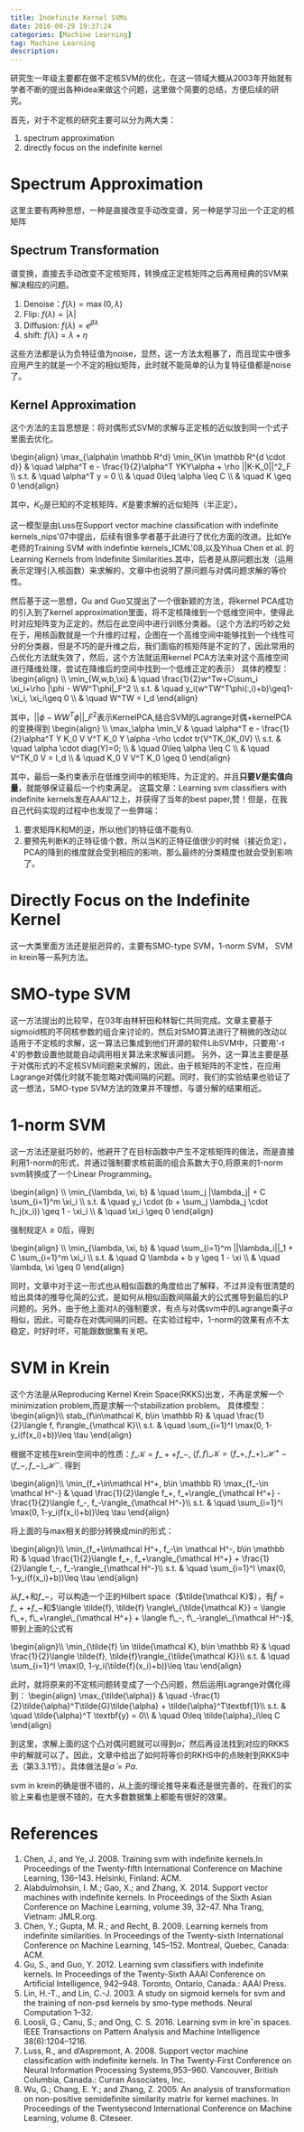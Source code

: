```yaml
---
title: Indefinite Kernel SVMs
date: 2016-09-29 19:37:24
categories: [Machine Learning]
tag: Machine Learning
description: 
---
```


研究生一年级主要都在做不定核SVM的优化，在这一领域大概从2003年开始就有学者不断的提出各种idea来做这个问题，这里做个简要的总结，方便后续的研究。

首先，对于不定核的研究主要可以分为两大类：
1. spectrum approximation
2. directly focus on the indefinite kernel

# Spectrum Approximation
这里主要有两种思想，一种是直接改变手动改变谱，另一种是学习出一个正定的核矩阵

## Spectrum Transformation
谱变换，直接去手动改变不定核矩阵，转换成正定核矩阵之后再用经典的SVM来解决相应的问题。

1. Denoise：$f(\lambda)=\max(0,\lambda)$
2. Flip: $f(\lambda)=|\lambda|$
3. Diffusion: $f(\lambda)=e^{\beta \lambda}$
4. shift: $f(\lambda)=\lambda + \eta$

这些方法都是认为负特征值为noise，显然，这一方法太粗暴了，而且现实中很多应用产生的就是一个不定的相似矩阵，此时就不能简单的认为复特征值都是noise了。

## Kernel Approximation
这个方法的主旨思想是：将对偶形式SVM的求解与正定核的近似放到同一个式子里面去优化。

\begin{align}
\max\_{\alpha\in \mathbb R^d} \min\_{K\in \mathbb R^{d \cdot d}} & \quad \alpha^T e - \frac{1}{2}\alpha^T YKY\alpha + \rho ||K-K\_0||^2\_F \\\\
s.t. & \quad \alpha^T y = 0 \\\\
& \quad 0\leq \alpha \leq C \\\\
& \quad K \geq 0
\end{align}

其中，$K_0$是已知的不定核矩阵，$K$是要求解的近似矩阵（半正定）。

这一模型是由Luss在Support vector machine classification with indefinite kernels_nips'07中提出，后续有很多学者基于此进行了优化方面的改进。比如Ye老师的Training SVM with indefintie kernels_ICML'08,以及Yihua Chen et al. 的Learning Kernels from Indefinite Similarities.其中，后者是从原问题出发（运用表示定理引入核函数）来求解的，文章中也说明了原问题与对偶问题求解的等价性。

然后基于这一思想，Gu and Guo又提出了一个很新颖的方法，将kernel PCA成功的引入到了kernel approximation里面，将不定核降维到一个低维空间中，使得此时对应矩阵变为正定的，然后在此空间中进行训练分类器。（这个方法的巧妙之处在于，用核函数就是一个升维的过程，企图在一个高维空间中能够找到一个线性可分的分类器，但是不巧的是升维之后，我们面临的核矩阵是不定的了，因此常用的凸优化方法就失效了，然后，这个方法就运用kernel PCA方法来对这个高维空间进行降维处理，尝试在降维后的空间中找到一个低维正定的表示）
具体的模型：
\begin{align} \\\\
\min\_{W,w,b,\xi} & \quad \frac{1}{2}w^Tw+C\sum\_i \xi\_i+\rho \|\phi - WW^T\phi\|\_F^2 \\\\
s.t. & \quad y\_i(w^TW^T\phi(:,i)+b)\geq1-\xi\_i, \xi\_i\geq 0 \\\\
& \quad W^TW = I\_d
\end{align}

其中，$||\phi - WW^T\phi||\_F^2$表示KernelPCA,结合SVM的Lagrange对偶+kernelPCA的变换得到
\begin{align} \\\\
\max\_\alpha \min\_V & \quad \alpha^T e - \frac{1}{2}\alpha^T Y K\_0 V V^T K\_0 Y \alpha -\rho \cdot tr(V^TK\_0K\_0V) \\\\
s.t. & \quad \alpha \cdot diag(Y)=0; \\\\
& \quad 0\leq \alpha \leq C \\\\
& \quad V^TK\_0 V = I\_d \\\\
& \quad K\_0 V V^T K\_0 \geq 0
\end{align}

其中，最后一条约束表示在低维空间中的核矩阵，为正定的，并且**只要$V$是实值向量**，就能够保证最后一个约束满足。
这篇文章：Learning svm classifiers with indefinite kernels发在AAAI'12上，并获得了当年的best paper,赞！但是，在我自己代码实现的过程中也发现了一些弊端：
1. 要求矩阵K和M的逆，所以他们的特征值不能有0.
2. 要预先判断K的正特征值个数，所以当K的正特征值很少的时候（接近负定），PCA的降到的维度就会受到相应的影响，那么最终的分类精度也就会受到影响了。

# Directly Focus on the Indefinite Kernel

这一大类里面方法还是挺迥异的，主要有SMO-type SVM，1-norm SVM， SVM in krein等一系列方法。

# SMO-type SVM
这一方法提出的比较早，在03年由林轩田和林智仁共同完成。文章主要基于sigmoid核的不同核参数的组合来讨论的，然后对SMO算法进行了稍微的改动以适用于不定核的求解，这一算法已集成到他们开源的软件LibSVM中，只要用'-t 4'的参数设置他就能自动调用相关算法来求解该问题。
另外，这一算法主要是基于对偶形式的不定核SVM问题来求解的，因此，由于核矩阵的不定性，在应用Lagrange对偶化时就不能忽略对偶间隔的问题。同时，我们的实验结果也验证了这一想法，SMO-type SVM方法的效果并不理想，与谱分解的结果相近。

# 1-norm SVM
这一方法还是挺巧妙的，他避开了在目标函数中产生不定核矩阵的做法，而是直接利用1-norm的形式，并通过强制要求核前面的组合系数大于0,将原来的1-norm svm转换成了一个Linear Programming。

\begin{align} \\\\
\min\_{\lambda, \xi, b} & \quad \sum\_j |\lambda\_j| + C \sum\_{i=1}^m \xi\_i \\\\
s.t. & \quad y\_i \cdot (b + \sum\_j \lambda\_j \cdot h\_j(x\_i)) \geq 1 - \xi\_i \\\\
& \quad \xi\_i \geq 0
\end{align}

强制规定$\lambda\geq 0$后，得到

\begin{align} \\\\
\min\_{\lambda, \xi, b} & \quad \sum\_{i=1}^m ||\lambda\_i||\_1 + C \sum\_{i=1}^m \xi\_i \\\\
s.t. & \quad Q \lambda + b y \geq 1 - \xi \\\\
& \quad \lambda, \xi \geq 0
\end{align}

同时，文章中对于这一形式也从相似函数的角度给出了解释，不过并没有很清楚的给出具体的推导化简的公式，是如何从相似函数间隔最大的公式推导到最后的LP问题的。另外，由于他上面对$\lambda$的强制要求，有点与对偶svm中的Lagrange乘子$\alpha$相似，因此，可能存在对偶间隔的问题。在实验过程中，1-norm的效果有点不太稳定，时好时坏，可能跟数据集有关吧。

# SVM in Krein
这个方法是从Reproducing Kernel Krein Space(RKKS)出发，不再是求解一个minimization problem,而是求解一个stabilization problem。
具体模型：
\begin{align}\\\\
stab\_{f\in\mathcal K, b\in \mathbb R} & \quad \frac{1}{2}\langle f, f\rangle\_{\mathcal K}\\\\
s.t. & \quad \sum\_{i=1}^l \max(0, 1-y\_i(f(x\_i)+b))\leq \tau
\end{align}

根据不定核在krein空间中的性质：$f\_{\mathcal K}=f\_+ + f\_-$, $\langle f, f\rangle\_{\mathcal K}= \langle f\_+, f\_+\rangle\_{\mathcal H^+} - \langle f\_-, f\_-\rangle\_{\mathcal H^-}$. 得到

\begin{align}\\\\
\min\_{f\_+\in\mathcal H^+, b\in \mathbb R} \max\_{f\_-\in \mathcal H^-} & \quad \frac{1}{2}\langle f\_+, f\_+\rangle\_{\mathcal H^+} - \frac{1}{2}\langle f\_-, f\_-\rangle\_{\mathcal H^-}\\\\
s.t. & \quad \sum\_{i=1}^l \max(0, 1-y\_i(f(x\_i)+b))\leq \tau
\end{align}

将上面的与max相关的部分转换成min的形式：

\begin{align}\\\\
\min\_{f\_+\in\mathcal H^+, f\_-\in \mathcal H^-, b\in \mathbb R} & \quad \frac{1}{2}\langle f\_+, f\_+\rangle\_{\mathcal H^+} + \frac{1}{2}\langle f\_-, f\_-\rangle\_{\mathcal H^-}\\\\
s.t. & \quad \sum\_{i=1}^l \max(0, 1-y\_i(f(x\_i)+b))\leq \tau
\end{align}

从$f\_+$和$f\_-$，可以构造一个正的Hilbert space（$\tilde{\mathcal K}$），有$\tilde f = f\_+ + f\_-$和$\langle \tilde{f}, \tilde{f} \rangle\_{\tilde{\mathcal K}} = \langle f\_+, f\_+\rangle\_{\mathcal H^+} + \langle f\_-, f\_-\rangle\_{\mathcal H^-}$,带到上面的公式有

\begin{align}\\\\
\min\_{\tilde{f} \in \tilde{\mathcal K}, b\in \mathbb R} & \quad \frac{1}{2}\langle \tilde{f}, \tilde{f}\rangle\_{\tilde{\mathcal K}}\\\\
s.t. & \quad \sum\_{i=1}^l \max(0, 1-y\_i(\tilde{f}(x\_i)+b))\leq \tau
\end{align}

此时，就将原来的不定核问题转变成了一个凸问题，然后运用Lagrange对偶化得到：
\begin{align}
\max\_{\tilde{\alpha}} & \quad -\frac{1}{2}\tilde{\alpha}^T\tilde{G}\tilde{\alpha} + \tilde{\alpha}^T\textbf{1}\\\\
s.t. & \quad \tilde{\alpha}^T \textbf{y} = 0\\\\
& \quad 0\leq \tilde{\alpha}\_i\leq C
\end{align}

到这里，求解上面的这个凸对偶问题就可以得到$\tilde{\alpha}$，然后再设法找到对应的RKKS中的解就可以了。因此，文章中给出了如何将等价的RKHS中的点映射到RKKS中去（第3.3.1节）。具体做法是$\tilde{\alpha} = P \alpha$.

svm in krein的确是很不错的，从上面的理论推导来看还是很完善的，在我们的实验上来看也是很不错的，在大多数数据集上都能有很好的效果。

# References
1. Chen, J., and Ye, J. 2008. Training svm with indefinite kernels.In Proceedings of the Twenty-fifth International Conference on Machine Learning, 136–143. Helsinki, Finland: ACM.
2. Alabdulmohsin, I. M.; Gao, X.; and Zhang, X. 2014. Support vector machines with indefinite kernels. In Proceedings of the Sixth Asian Conference on Machine Learning, volume 39, 32–47. Nha Trang, Vietnam: JMLR.org.
3. Chen, Y.; Gupta, M. R.; and Recht, B. 2009. Learning kernels from indefinite similarities. In Proceedings of the Twenty-sixth International Conference on Machine Learning, 145–152. Montreal, Quebec, Canada: ACM.
4. Gu, S., and Guo, Y. 2012. Learning svm classifiers with indefinite kernels. In Proceedings of the Twenty-Sixth AAAI Conference on Artificial Intelligence, 942–948. Toronto, Ontario, Canada.: AAAI Press.
5. Lin, H.-T., and Lin, C.-J. 2003. A study on sigmoid kernels for svm and the training of non-psd kernels by smo-type methods. Neural Computation 1–32.
6. Loosli, G.; Canu, S.; and Ong, C. S. 2016. Learning svm in kreˇın spaces. IEEE Transactions on Pattern Analysis and Machine Intelligence 38(6):1204–1216.
7. Luss, R., and d’Aspremont, A. 2008. Support vector machine classification with indefinite kernels. In The Twenty-First Conference on Neural Information Processing Systems,953–960. Vancouver, British Columbia, Canada.: Curran Associates, Inc.
8. Wu, G.; Chang, E. Y.; and Zhang, Z. 2005. An analysis of transformation on non-positive semidefinite similarity matrix for kernel machines. In Proceedings of the Twentysecond International Conference on Machine Learning, volume 8. Citeseer.